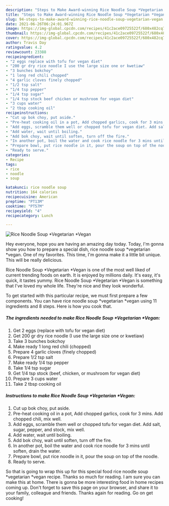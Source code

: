 ```yaml
---
description: "Steps to Make Award-winning Rice Noodle Soup *Vegetarian *Vegan"
title: "Steps to Make Award-winning Rice Noodle Soup *Vegetarian *Vegan"
slug: 94-steps-to-make-award-winning-rice-noodle-soup-vegetarian-vegan
date: 2021-06-26T06:24:01.967Z
image: https://img-global.cpcdn.com/recipes/41c2ace09725522f/680x482cq70/rice-noodle-soup-vegetarian-vegan-recipe-main-photo.jpg
thumbnail: https://img-global.cpcdn.com/recipes/41c2ace09725522f/680x482cq70/rice-noodle-soup-vegetarian-vegan-recipe-main-photo.jpg
cover: https://img-global.cpcdn.com/recipes/41c2ace09725522f/680x482cq70/rice-noodle-soup-vegetarian-vegan-recipe-main-photo.jpg
author: Travis Day
ratingvalue: 4.2
reviewcount: 23388
recipeingredient:
- "2 eggs replace with tofu for vegan diet"
- "200 gr dry rice noodle I use the large size one or kwetiaw"
- "3 bunches bokchoy"
- "1 long red chili chopped"
- "4 garlic cloves finely chopped"
- "1/2 tsp salt"
- "1/4 tsp pepper"
- "1/4 tsp sugar"
- "1/4 tsp stock beef chicken or mushroom for vegan diet"
- "3 cups water"
- "2 tbsp cooking oil"
recipeinstructions:
- "Cut up bok choy, put aside."
- "Pre-heat cooking oil in a pot, Add chopped garlics, cook for 3 mins. Add chopped chili, mix well."
- "Add eggs, scramble them well or chopped tofu for vegan diet. Add salt, sugar, pepper, and stock, mix well."
- "Add water, wait until boiling."
- "Add bok choy, wait until soften, turn off the fire."
- "In another pot, boil the water and cook rice noodle for 3 mins until soften, drain the water."
- "Prepare bowl, put rice noodle in it, pour the soup on top of the noodle."
- "Ready to serve."
categories:
- Recipe
tags:
- rice
- noodle
- soup

katakunci: rice noodle soup 
nutrition: 164 calories
recipecuisine: American
preptime: "PT13M"
cooktime: "PT57M"
recipeyield: "4"
recipecategory: Lunch

---
```



![Rice Noodle Soup *Vegetarian *Vegan](https://img-global.cpcdn.com/recipes/41c2ace09725522f/680x482cq70/rice-noodle-soup-vegetarian-vegan-recipe-main-photo.jpg)

Hey everyone, hope you are having an amazing day today. Today, I'm gonna show you how to prepare a special dish, rice noodle soup *vegetarian *vegan. One of my favorites. This time, I'm gonna make it a little bit unique. This will be really delicious.



Rice Noodle Soup *Vegetarian *Vegan is one of the most well liked of current trending foods on earth. It is enjoyed by millions daily. It's easy, it's quick, it tastes yummy. Rice Noodle Soup *Vegetarian *Vegan is something that I've loved my whole life. They're nice and they look wonderful.


To get started with this particular recipe, we must first prepare a few components. You can have rice noodle soup *vegetarian *vegan using 11 ingredients and 8 steps. Here is how you cook that.

<!--inarticleads1-->

##### The ingredients needed to make Rice Noodle Soup *Vegetarian *Vegan:

1. Get 2 eggs (replace with tofu for vegan diet)
1. Get 200 gr dry rice noodle (I use the large size one or kwetiaw)
1. Take 3 bunches bokchoy
1. Make ready 1 long red chili (chopped)
1. Prepare 4 garlic cloves (finely chopped)
1. Prepare 1/2 tsp salt
1. Make ready 1/4 tsp pepper
1. Take 1/4 tsp sugar
1. Get 1/4 tsp stock (beef, chicken, or mushroom for vegan diet)
1. Prepare 3 cups water
1. Take 2 tbsp cooking oil




<!--inarticleads2-->

##### Instructions to make Rice Noodle Soup *Vegetarian *Vegan:

1. Cut up bok choy, put aside.
1. Pre-heat cooking oil in a pot, Add chopped garlics, cook for 3 mins. Add chopped chili, mix well.
1. Add eggs, scramble them well or chopped tofu for vegan diet. Add salt, sugar, pepper, and stock, mix well.
1. Add water, wait until boiling.
1. Add bok choy, wait until soften, turn off the fire.
1. In another pot, boil the water and cook rice noodle for 3 mins until soften, drain the water.
1. Prepare bowl, put rice noodle in it, pour the soup on top of the noodle.
1. Ready to serve.




So that is going to wrap this up for this special food rice noodle soup *vegetarian *vegan recipe. Thanks so much for reading. I am sure you can make this at home. There is gonna be more interesting food in home recipes coming up. Don't forget to save this page on your browser, and share it to your family, colleague and friends. Thanks again for reading. Go on get cooking!
